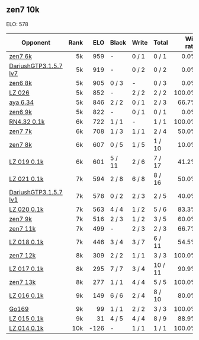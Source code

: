 ## zen7 10k ##

ELO: 578

Opponent | Rank | ELO | Black | Write | Total | Win rate
---------|-----:|----:|-------|-------|-------|-------:
[zen7 6k](zen7%206k.md) | 5k | 959 | - | 0 / 1 | 0 / 1 | 0.0%
[DariushGTP3.1.5.7 lv7](DariushGTP3.1.5.7%20lv7.md) | 5k | 919 | - | 0 / 2 | 0 / 2 | 0.0%
[zen6 8k](zen6%208k.md) | 5k | 905 | 0 / 3 | - | 0 / 3 | 0.0%
[LZ 026](LZ%20026.md) | 5k | 852 | - | 2 / 2 | 2 / 2 | 100.0%
[aya 6.34](aya%206.34.md) | 5k | 846 | 2 / 2 | 0 / 1 | 2 / 3 | 66.7%
[zen6 9k](zen6%209k.md) | 5k | 822 | - | 0 / 1 | 0 / 1 | 0.0%
[RN4.32 0.1k](RN4.32%200.1k.md) | 6k | 722 | 1 / 1 | - | 1 / 1 | 100.0%
[zen7 7k](zen7%207k.md) | 6k | 708 | 1 / 3 | 1 / 1 | 2 / 4 | 50.0%
[zen7 8k](zen7%208k.md) | 6k | 607 | 0 / 5 | 1 / 5 | 1 / 10 | 10.0%
[LZ 019 0.1k](LZ%20019%200.1k.md) | 6k | 601 | 5 / 11 | 2 / 6 | 7 / 17 | 41.2%
[LZ 021 0.1k](LZ%20021%200.1k.md) | 7k | 594 | 2 / 8 | 6 / 8 | 8 / 16 | 50.0%
[DariushGTP3.1.5.7 lv1](DariushGTP3.1.5.7%20lv1.md) | 7k | 578 | 0 / 2 | 2 / 3 | 2 / 5 | 40.0%
[LZ 020 0.1k](LZ%20020%200.1k.md) | 7k | 563 | 4 / 4 | 1 / 2 | 5 / 6 | 83.3%
[zen7 9k](zen7%209k.md) | 7k | 516 | 2 / 3 | 1 / 2 | 3 / 5 | 60.0%
[zen7 11k](zen7%2011k.md) | 7k | 499 | - | 2 / 3 | 2 / 3 | 66.7%
[LZ 018 0.1k](LZ%20018%200.1k.md) | 7k | 446 | 3 / 4 | 3 / 7 | 6 / 11 | 54.5%
[zen7 12k](zen7%2012k.md) | 8k | 309 | 2 / 2 | 1 / 1 | 3 / 3 | 100.0%
[LZ 017 0.1k](LZ%20017%200.1k.md) | 8k | 295 | 7 / 7 | 3 / 4 | 10 / 11 | 90.9%
[zen7 13k](zen7%2013k.md) | 8k | 277 | 1 / 1 | 4 / 4 | 5 / 5 | 100.0%
[LZ 016 0.1k](LZ%20016%200.1k.md) | 9k | 149 | 6 / 6 | 2 / 4 | 8 / 10 | 80.0%
[Go169](Go169.md) | 9k | 99 | 1 / 1 | 2 / 2 | 3 / 3 | 100.0%
[LZ 015 0.1k](LZ%20015%200.1k.md) | 9k | 31 | 4 / 5 | 4 / 4 | 8 / 9 | 88.9%
[LZ 014 0.1k](LZ%20014%200.1k.md) | 10k | -126 | - | 1 / 1 | 1 / 1 | 100.0%
